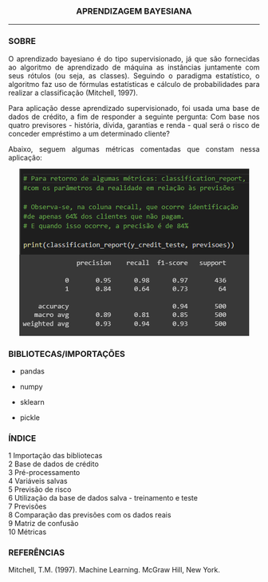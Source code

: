 <h3> <center>APRENDIZAGEM BAYESIANA</center> </h3>
<hr size="1" width="100%" align="center" noshade> 



<h3> SOBRE </h3>


<p align = 'JUSTIFY'> O aprendizado bayesiano é do tipo supervisionado, já que são fornecidas ao algoritmo de aprendizado de máquina as instâncias juntamente com seus rótulos (ou seja, as classes). Seguindo o paradigma estatístico, o algoritmo faz uso de fórmulas estatísticas e cálculo de probabilidades para realizar a classificação (Mitchell, 1997). </p>


<p align = 'JUSTIFY'>Para aplicação desse aprendizado supervisionado, foi usada uma base de dados de crédito, a fim de responder a seguinte pergunta: Com base nos quatro previsores - história, dívida, garantias e renda - qual será o risco de conceder empréstimo a um determinado cliente? </p>

<p align = 'JUSTIFY'>Abaixo, seguem algumas métricas comentadas que constam nessa aplicação:</p>




<p align = 'CENTER'><img src="https://github.com/WMFrts/aprendizagem-bayesiana/blob/main/metricas.png?raw=true"></p>





<h3>BIBLIOTECAS/IMPORTAÇÕES</h3>


* pandas

* numpy 

* sklearn

* pickle



<h3>ÍNDICE</h3>

<dl>
<dt>1 Importação das bibliotecas</dt>
<dt>2 Base de dados de crédito</dt>
<dt>3 Pré-processamento</dt>
<dt>4 Variáveis salvas</dt>
<dt>5 Previsão de risco</dt>
<dt>6 Utilização da base de dados salva - treinamento e teste</dt>
<dt>7 Previsões</dt>
<dt>8 Comparação das previsões com os dados reais</dt>
<dt>9 Matriz de confusão</dt>
<dt>10 Métricas</dt>
</dl>


<h3>REFERÊNCIAS</h3>

<p align = 'JUSTIFY'>Mitchell, T.M. (1997). Machine Learning. McGraw Hill, New York.</p>

